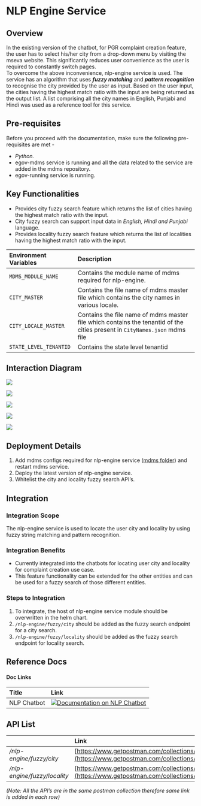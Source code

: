 # NLP Engine Service

## Overview

In the existing version of the chatbot, for PGR complaint creation feature, the user has to select his/her city from a drop-down menu by visiting the mseva website. This significantly reduces user convenience as the user is required to constantly switch pages.  
To overcome the above inconvenience, nlp-engine service is used. The service has an algorithm that uses _**fuzzy matching**_ and _**pattern recognition**_ to recognise the city provided by the user as input. Based on the user input, the cities having the highest match ratio with the input are being returned as the output list. A list comprising all the city names in English, Punjabi and Hindi was used as a reference tool for this service.

## Pre-requisites

Before you proceed with the documentation, make sure the following pre-requisites are met -

* _Python._
* egov-mdms service is running and all the data related to the service are added in the mdms repository.
* egov-running service is running.

## Key Functionalities

* Provides city fuzzy search feature which returns the list of cities having the highest match ratio with the input.
* City fuzzy search can support input data in _English, Hindi and Punjabi_ language.
* Provides locality fuzzy search feature which returns the list of localities having the highest match ratio with the input.

| **Environment Variables** | **Description** |
| :--- | :--- |
| `MDMS_MODULE_NAME` | Contains the module name of mdms required for nlp-engine. |
| `CITY_MASTER` | Contains the file name of mdms master file which contains the city names in various locale. |
| `CITY_LOCALE_MASTER` | Contains the file name of mdms master file which contains the tenantid of the cities present in `CityNames.json` mdms file |
| `STATE_LEVEL_TENANTID` | Contains the state level tenantid |

## Interaction Diagram

![](../../../../.gitbook/assets/image%20%28302%29.png)

![](../../../../.gitbook/assets/image%20%28284%29.png)

![](../../../../.gitbook/assets/image%20%28298%29.png)

![](../../../../.gitbook/assets/image%20%28293%29.png)

![](../../../../.gitbook/assets/image%20%28299%29.png)

## Deployment Details

1. Add mdms configs required for nlp-engine service \([mdms folder](https://github.com/egovernments/egov-mdms-data/tree/QA/data/pb/Chatbot)\) and restart mdms service.
2. Deploy the latest version of nlp-engine service.
3. Whitelist the city and locality fuzzy search API’s.

## Integration

### Integration Scope

The nlp-engine service is used to locate the user city and locality by using fuzzy string matching and pattern recognition.

### Integration Benefits

* Currently integrated into the chatbots for locating user city and locality for complaint creation use case.
* This feature functionality can be extended for the other entities and can be used for a fuzzy search of those different entities.

### Steps to Integration

1. To integrate, the host of nlp-engine service module should be overwritten in the helm chart.
2. `/nlp-engine/fuzzy/city` should be added as the fuzzy search endpoint for a city search.
3. `/nlp-engine/fuzzy/locality` should be added as the fuzzy search endpoint for locality search.

## Reference Docs

#### Doc Links <a id="Doc-Links"></a>

| **Title**  | **Link** |
| :--- | :--- |
| NLP Chatbot | [![](https://ssl.gstatic.com/docs/documents/images/kix-favicon7.ico)Documentation on NLP Chatbot](https://docs.google.com/document/d/1Z3IgyjlZzAchlMPfURmUrgVfcSqU316R_0Z6KNrRbLo/edit?usp=sharing) |

## API List

|  | **Link** |
| :--- | :--- |
|  _/nlp-engine/fuzzy/city_ | [https://www.getpostman.com/collections/9cd7600909d4ed16c173](https://www.getpostman.com/collections/9cd7600909d4ed16c173) |
| _/nlp-engine/fuzzy/locality_ | [https://www.getpostman.com/collections/9cd7600909d4ed16c173](https://www.getpostman.com/collections/9cd7600909d4ed16c173) |

 _\(Note: All the API’s are in the same postman collection therefore same link is added in each row\)_  






